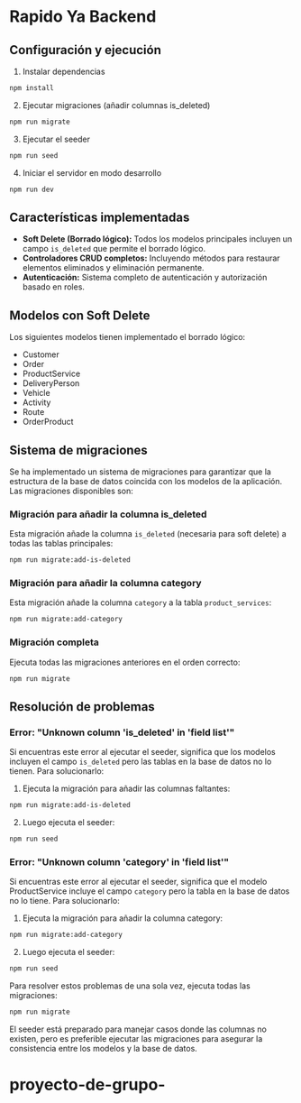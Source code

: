 # Rapido Ya Backend

## Configuración y ejecución

1. Instalar dependencias
```bash
npm install
```

2. Ejecutar migraciones (añadir columnas is_deleted)
```bash
npm run migrate
```

3. Ejecutar el seeder
```bash
npm run seed
```

4. Iniciar el servidor en modo desarrollo
```bash
npm run dev
```

## Características implementadas

- **Soft Delete (Borrado lógico):** Todos los modelos principales incluyen un campo `is_deleted` que permite el borrado lógico.
- **Controladores CRUD completos:** Incluyendo métodos para restaurar elementos eliminados y eliminación permanente.
- **Autenticación:** Sistema completo de autenticación y autorización basado en roles.

## Modelos con Soft Delete

Los siguientes modelos tienen implementado el borrado lógico:
- Customer
- Order
- ProductService
- DeliveryPerson
- Vehicle
- Activity
- Route
- OrderProduct

## Sistema de migraciones

Se ha implementado un sistema de migraciones para garantizar que la estructura de la base de datos coincida con los modelos de la aplicación. Las migraciones disponibles son:

### Migración para añadir la columna is_deleted

Esta migración añade la columna `is_deleted` (necesaria para soft delete) a todas las tablas principales:
```bash
npm run migrate:add-is-deleted
```

### Migración para añadir la columna category

Esta migración añade la columna `category` a la tabla `product_services`:
```bash
npm run migrate:add-category
```

### Migración completa

Ejecuta todas las migraciones anteriores en el orden correcto:
```bash
npm run migrate
```

## Resolución de problemas

### Error: "Unknown column 'is_deleted' in 'field list'"

Si encuentras este error al ejecutar el seeder, significa que los modelos incluyen el campo `is_deleted` pero las tablas en la base de datos no lo tienen. Para solucionarlo:

1. Ejecuta la migración para añadir las columnas faltantes:
```bash
npm run migrate:add-is-deleted
```

2. Luego ejecuta el seeder:
```bash
npm run seed
```

### Error: "Unknown column 'category' in 'field list'"

Si encuentras este error al ejecutar el seeder, significa que el modelo ProductService incluye el campo `category` pero la tabla en la base de datos no lo tiene. Para solucionarlo:

1. Ejecuta la migración para añadir la columna category:
```bash
npm run migrate:add-category
```

2. Luego ejecuta el seeder:
```bash
npm run seed
```

Para resolver estos problemas de una sola vez, ejecuta todas las migraciones:
```bash
npm run migrate
```

El seeder está preparado para manejar casos donde las columnas no existen, pero es preferible ejecutar las migraciones para asegurar la consistencia entre los modelos y la base de datos.
# proyecto-de-grupo-
